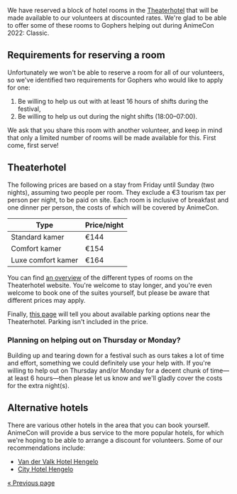 We have reserved a block of hotel rooms in the [Theaterhotel](https://www.theaterhotel.nl/) that
will be made available to our volunteers at discounted rates. We're glad to be able to offer some
of these rooms to Gophers helping out during AnimeCon 2022: Classic.

## Requirements for reserving a room
Unfortunately we won't be able to reserve a room for all of our volunteers, so we've identified two
requirements for Gophers who would like to apply for one:

  1. Be willing to help us out with at least 16 hours of shifts during the festival,
  1. Be willing to help us out during the night shifts (18:00–07:00).

We ask that you share this room with another volunteer, and keep in mind that only a limited number
of rooms will be made available for this. First come, first serve!

## Theaterhotel
The following prices are based on a stay from Friday until Sunday (two nights), assuming two people
per room. They exclude a €3 tourism tax per person per night, to be paid on site. Each room is
inclusive of breakfast and one dinner per person, the costs of which will be covered by AnimeCon.

| Type               | Price/night |
| ---------          | ----------  |
| Standard kamer     | €144        |
| Comfort kamer      | €154        |
| Luxe comfort kamer | €164        |

You can find [an overview](https://www.theaterhotel.nl/overnachten) of the different types of rooms
on the Theaterhotel website. You're welcome to stay longer, and you're even welcome to book one of
the suites yourself, but please be aware that different prices may apply.

Finally, [this page](https://www.theaterhotel.nl/over-ons/routebeschrijving-parkeren) will tell
you about available parking options near the Theaterhotel. Parking isn't included in the price.

### Planning on helping out on Thursday or Monday?
Building up and tearing down for a festival such as ours takes a lot of time and effort, something
we could definitely use your help with. If you're willing to help out on Thursday and/or Monday for
a decent chunk of time⁠—at least 6 hours⁠—then please let us know and we'll gladly cover the costs
for the extra night(s).

## Alternative hotels
There are various other hotels in the area that you can book yourself. AnimeCon will provide a bus
service to the more popular hotels, for which we're hoping to be able to arrange a discount for
volunteers. Some of our recommendations include:

  * [Van der Valk Hotel Hengelo](https://www.hotelhengelo.com/)
  * [City Hotel Hengelo](https://www.cityhotelhengelo.com/en/)


[« Previous page](/registration/2022-classic/)
